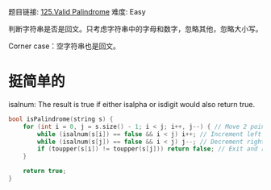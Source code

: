 题目链接: [125.Valid Palindrome][1]
难度: Easy

判断字符串是否是回文。只考虑字符串中的字母和数字，忽略其他，忽略大小写。

Corner case：空字符串也是回文。

# 挺简单的

isalnum: The result is true if either isalpha or isdigit would also return true.

```cpp
bool isPalindrome(string s) {
    for (int i = 0, j = s.size() - 1; i < j; i++, j--) { // Move 2 pointers from each end until they collide
        while (isalnum(s[i]) == false && i < j) i++; // Increment left pointer if not alphanumeric
        while (isalnum(s[j]) == false && i < j) j--; // Decrement right pointer if no alphanumeric
        if (toupper(s[i]) != toupper(s[j])) return false; // Exit and return error if not match
    }

    return true;
}
```


[1]: https://leetcode.com/problems/valid-palindrome/